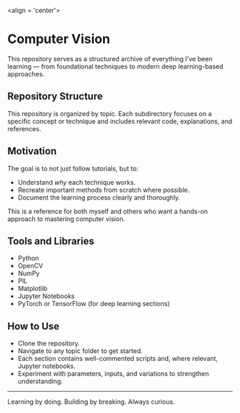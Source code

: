 <align = 'center'>
# Computer Vision 
</align>

This repository serves as a structured archive of everything I’ve been learning — from foundational techniques to modern deep learning-based approaches.

## Repository Structure

This repository is organized by topic. Each subdirectory focuses on a specific concept or technique and includes relevant code, explanations, and references.

## Motivation

The goal is to not just follow tutorials, but to:
- Understand *why* each technique works.
- Recreate important methods from scratch where possible.
- Document the learning process clearly and thoroughly.

This is a reference for both myself and others who want a hands-on approach to mastering computer vision.

## Tools and Libraries

- Python
- OpenCV
- NumPy
- PIL
- Matplotlib
- Jupyter Notebooks
- PyTorch or TensorFlow (for deep learning sections)

## How to Use

- Clone the repository.
- Navigate to any topic folder to get started.
- Each section contains well-commented scripts and, where relevant, Jupyter notebooks.
- Experiment with parameters, inputs, and variations to strengthen understanding.

---

Learning by doing. Building by breaking. Always curious.
